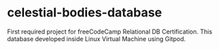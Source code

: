 # celestial-bodies-database
First required project for freeCodeCamp Relational DB Certification. This database developed inside Linux Virtual Machine using Gitpod.
